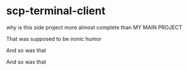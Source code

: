 # scp-terminal-client

why is this side project more almost complete than MY MAIN PROJECT

That was supposed to be ironic humor

And so was that

And so was that
